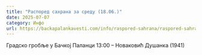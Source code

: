 ```yaml
---
title: "Распоред сахрана за среду (18.06.)"
date: 2025-07-07
category: Инфо
url: https://backapalankavesti.com/info/raspored-sahrana/raspored-sahrana-za-sredu-18-06/
---
```


Градско гробље у Бачкој Паланци
13:00 – Новаковић Душанка (1941)
